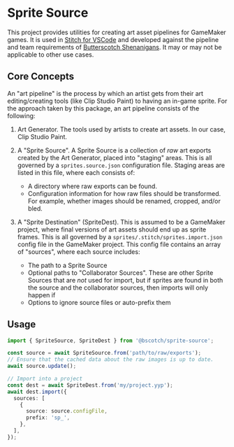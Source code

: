 # Sprite Source

This project provides utilities for creating art asset pipelines for GameMaker games. It is used in [Stitch for VSCode](https://marketplace.visualstudio.com/items?itemName=bscotch.bscotch-stitch-vscode) and developed against the pipeline and team requirements of [Butterscotch Shenanigans](https://www.bscotch.net/). It may or may not be applicable to other use cases.

## Core Concepts

An "art pipeline" is the process by which an artist gets from their art editing/creating tools (like Clip Studio Paint) to having an in-game sprite. For the approach taken by this package, an art pipeline consists of the following:

1. Art Generator. The tools used by artists to create art assets. In our case, Clip Studio Paint.
2. A "Sprite Source". A Sprite Source is a collection of _raw_ art exports created by the Art Generator, placed into "staging" areas. This is all governed by a `sprites.source.json` configuration file. Staging areas are listed in this file, where each consists of:

   - A directory where raw exports can be found.
   - Configuration information for how raw files should be transformed. For example, whether images should be renamed, cropped, and/or bled.

3. A "Sprite Destination" (SpriteDest). This is assumed to be a GameMaker project, where final versions of art assets should end up as sprite frames. This is all governed by a `sprites/.stitch/sprites.import.json` config file in the GameMaker project. This config file contains an array of "sources", where each source includes:
   - The path to a Sprite Source
   - Optional paths to "Collaborator Sources". These are other Sprite Sources that are _not_ used for import, but if sprites are found in both the source and the collaborator sources, then imports will only happen if
   - Options to ignore source files or auto-prefix them

## Usage

```ts
import { SpriteSource, SpriteDest } from '@bscotch/sprite-source';

const source = await SpriteSource.from('path/to/raw/exports');
// Ensure that the cached data about the raw images is up to date.
await source.update();

// Import into a project
const dest = await SpriteDest.from('my/project.yyp');
await dest.import({
  sources: [
    {
      source: source.configFile,
      prefix: 'sp_',
    },
  ],
});
```
